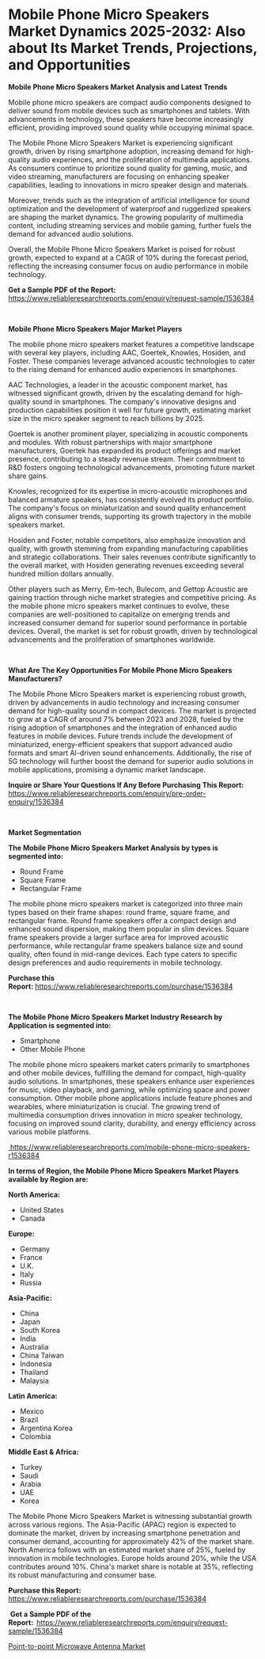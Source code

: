 <p><h1>Mobile Phone Micro Speakers Market Dynamics 2025-2032: Also about Its Market Trends, Projections, and Opportunities</h1></p><p><strong>Mobile Phone Micro Speakers Market Analysis and Latest Trends</strong></p>
<p><p>Mobile phone micro speakers are compact audio components designed to deliver sound from mobile devices such as smartphones and tablets. With advancements in technology, these speakers have become increasingly efficient, providing improved sound quality while occupying minimal space. </p><p>The Mobile Phone Micro Speakers Market is experiencing significant growth, driven by rising smartphone adoption, increasing demand for high-quality audio experiences, and the proliferation of multimedia applications. As consumers continue to prioritize sound quality for gaming, music, and video streaming, manufacturers are focusing on enhancing speaker capabilities, leading to innovations in micro speaker design and materials.</p><p>Moreover, trends such as the integration of artificial intelligence for sound optimization and the development of waterproof and ruggedized speakers are shaping the market dynamics. The growing popularity of multimedia content, including streaming services and mobile gaming, further fuels the demand for advanced audio solutions. </p><p>Overall, the Mobile Phone Micro Speakers Market is poised for robust growth, expected to expand at a CAGR of 10% during the forecast period, reflecting the increasing consumer focus on audio performance in mobile technology.</p></p>
<p><strong>Get a Sample PDF of the Report:&nbsp;</strong> <a href="https://www.reliableresearchreports.com/enquiry/request-sample/1536384?utm_campaign=3355&utm_medium=2&utm_source=Github&utm_content=ia&utm_term=06042025&utm_id=mobile-phone-micro-speakers">https://www.reliableresearchreports.com/enquiry/request-sample/1536384</a></p>
<p>&nbsp;</p>
<p><strong>Mobile Phone Micro Speakers Major Market Players</strong></p>
<p><p>The mobile phone micro speakers market features a competitive landscape with several key players, including AAC, Goertek, Knowles, Hosiden, and Foster. These companies leverage advanced acoustic technologies to cater to the rising demand for enhanced audio experiences in smartphones.</p><p>AAC Technologies, a leader in the acoustic component market, has witnessed significant growth, driven by the escalating demand for high-quality sound in smartphones. The company's innovative designs and production capabilities position it well for future growth, estimating market size in the micro speaker segment to reach billions by 2025.</p><p>Goertek is another prominent player, specializing in acoustic components and modules. With robust partnerships with major smartphone manufacturers, Goertek has expanded its product offerings and market presence, contributing to a steady revenue stream. Their commitment to R&D fosters ongoing technological advancements, promoting future market share gains.</p><p>Knowles, recognized for its expertise in micro-acoustic microphones and balanced armature speakers, has consistently evolved its product portfolio. The company's focus on miniaturization and sound quality enhancement aligns with consumer trends, supporting its growth trajectory in the mobile speakers market.</p><p>Hosiden and Foster, notable competitors, also emphasize innovation and quality, with growth stemming from expanding manufacturing capabilities and strategic collaborations. Their sales revenues contribute significantly to the overall market, with Hosiden generating revenues exceeding several hundred million dollars annually.</p><p>Other players such as Merry, Em-tech, Bulecom, and Gettop Acoustic are gaining traction through niche market strategies and competitive pricing. As the mobile phone micro speakers market continues to evolve, these companies are well-positioned to capitalize on emerging trends and increased consumer demand for superior sound performance in portable devices. Overall, the market is set for robust growth, driven by technological advancements and the proliferation of smartphones worldwide.</p></p>
<p>&nbsp;</p>
<p><strong>What Are The Key Opportunities For Mobile Phone Micro Speakers Manufacturers?</strong></p>
<p><p>The Mobile Phone Micro Speakers market is experiencing robust growth, driven by advancements in audio technology and increasing consumer demand for high-quality sound in compact devices. The market is projected to grow at a CAGR of around 7% between 2023 and 2028, fueled by the rising adoption of smartphones and the integration of enhanced audio features in mobile devices. Future trends include the development of miniaturized, energy-efficient speakers that support advanced audio formats and smart AI-driven sound enhancements. Additionally, the rise of 5G technology will further boost the demand for superior audio solutions in mobile applications, promising a dynamic market landscape.</p></p>
<p><strong>Inquire or Share Your Questions If Any Before Purchasing This Report:</strong> <a href="https://www.reliableresearchreports.com/enquiry/pre-order-enquiry/1536384?utm_campaign=3355&utm_medium=2&utm_source=Github&utm_content=ia&utm_term=06042025&utm_id=mobile-phone-micro-speakers">https://www.reliableresearchreports.com/enquiry/pre-order-enquiry/1536384</a></p>
<p>&nbsp;</p>
<p><strong>Market Segmentation</strong></p>
<p><strong>The Mobile Phone Micro Speakers Market Analysis by types is segmented into:</strong></p>
<p><ul><li>Round Frame</li><li>Square Frame</li><li>Rectangular Frame</li></ul></p>
<p><p>The mobile phone micro speakers market is categorized into three main types based on their frame shapes: round frame, square frame, and rectangular frame. Round frame speakers offer a compact design and enhanced sound dispersion, making them popular in slim devices. Square frame speakers provide a larger surface area for improved acoustic performance, while rectangular frame speakers balance size and sound quality, often found in mid-range devices. Each type caters to specific design preferences and audio requirements in mobile technology.</p></p>
<p><strong>Purchase this Report:&nbsp;</strong><a href="https://www.reliableresearchreports.com/purchase/1536384?utm_campaign=3355&utm_medium=2&utm_source=Github&utm_content=ia&utm_term=06042025&utm_id=mobile-phone-micro-speakers">https://www.reliableresearchreports.com/purchase/1536384</a></p>
<p>&nbsp;</p>
<p><strong>The Mobile Phone Micro Speakers Market Industry Research by Application is segmented into:</strong></p>
<p><ul><li>Smartphone</li><li>Other Mobile Phone</li></ul></p>
<p><p>The mobile phone micro speakers market caters primarily to smartphones and other mobile devices, fulfilling the demand for compact, high-quality audio solutions. In smartphones, these speakers enhance user experiences for music, video playback, and gaming, while optimizing space and power consumption. Other mobile phone applications include feature phones and wearables, where miniaturization is crucial. The growing trend of multimedia consumption drives innovation in micro speaker technology, focusing on improved sound clarity, durability, and energy efficiency across various mobile platforms.</p></p>
<p><a href="https://www.reliableresearchreports.com/mobile-phone-micro-speakers-r1536384?utm_campaign=3355&utm_medium=2&utm_source=Github&utm_content=ia&utm_term=06042025&utm_id=mobile-phone-micro-speakers">&nbsp;https://www.reliableresearchreports.com/mobile-phone-micro-speakers-r1536384</a></p>
<p><strong>In terms of Region, the Mobile Phone Micro Speakers Market Players available by Region are:</strong></p>
<p>
    <p> <strong> North America: </strong>
        <ul>
            <li>United States</li>
            <li>Canada</li>
        </ul>
        </p> 
    <p> <strong> Europe: </strong>
        <ul>
            <li>Germany</li>
            <li>France</li>
            <li>U.K.</li>
            <li>Italy</li>
            <li>Russia</li>
        </ul>
        </p> 
    <p> <strong> Asia-Pacific: </strong>
        <ul>
            <li>China</li>
            <li>Japan</li>
            <li>South Korea</li>
            <li>India</li>
            <li>Australia</li>
            <li>China Taiwan</li>
            <li>Indonesia</li>
            <li>Thailand</li>
            <li>Malaysia</li>
        </ul>
        </p> 
    <p> <strong> Latin America: </strong>
        <ul>
            <li>Mexico</li>
            <li>Brazil</li>
            <li>Argentina Korea</li>
            <li>Colombia</li>
        </ul>
        </p> 
    <p> <strong> Middle East & Africa: </strong>
        <ul>
            <li>Turkey</li>
            <li>Saudi</li>
            <li>Arabia</li>
            <li>UAE</li>
            <li>Korea</li>
        </ul>
    </p>
    </p>
<p><p>The Mobile Phone Micro Speakers Market is witnessing substantial growth across various regions. The Asia-Pacific (APAC) region is expected to dominate the market, driven by increasing smartphone penetration and consumer demand, accounting for approximately 42% of the market share. North America follows with an estimated market share of 25%, fueled by innovation in mobile technologies. Europe holds around 20%, while the USA contributes around 10%. China's market share is notable at 35%, reflecting its robust manufacturing and consumer base.</p></p>
<p><strong>Purchase this Report: </strong><a href="https://www.reliableresearchreports.com/purchase/1536384?utm_campaign=3355&utm_medium=2&utm_source=Github&utm_content=ia&utm_term=06042025&utm_id=mobile-phone-micro-speakers">https://www.reliableresearchreports.com/purchase/1536384</a></p>
<p>&nbsp;<strong>Get a Sample PDF of the Report:&nbsp;&nbsp;</strong><a href="https://www.reliableresearchreports.com/enquiry/request-sample/1536384?utm_campaign=3355&utm_medium=2&utm_source=Github&utm_content=ia&utm_term=06042025&utm_id=mobile-phone-micro-speakers">https://www.reliableresearchreports.com/enquiry/request-sample/1536384</a></p>
<p><strong></strong></p>
<p><p><a href="https://github.com/gunbybeahmg1/Market-Research-Report-List-1/blob/main/point-to-point-microwave-antenna-market.md?utm_campaign=3355&utm_medium=2&utm_source=Github&utm_content=ia&utm_term=06042025&utm_id=mobile-phone-micro-speakers">Point-to-point Microwave Antenna Market</a></p></p>